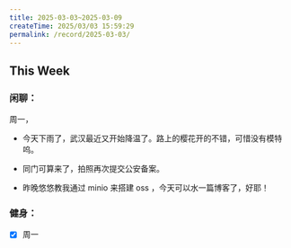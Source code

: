 ```yaml
---
title: 2025-03-03~2025-03-09
createTime: 2025/03/03 15:59:29
permalink: /record/2025-03-03/
---
```


## This Week

### 闲聊：
周一，
- 今天下雨了，武汉最近又开始降温了。路上的樱花开的不错，可惜没有模特呜。

- 同门可算来了，拍照再次提交公安备案。

- 昨晚悠悠教我通过 minio 来搭建 oss ，今天可以水一篇博客了，好耶！


### 健身：

- [x] 周一